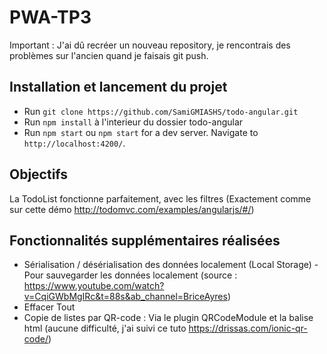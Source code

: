 # PWA-TP3

Important : J'ai dû recréer un nouveau repository, je rencontrais des problèmes sur l'ancien quand je faisais git push.

## Installation et lancement du projet
- Run `git clone https://github.com/SamiGMIASHS/todo-angular.git`
- Run `npm install` à l'interieur du dossier todo-angular
- Run `npm start` ou `npm start`  for a dev server. Navigate to `http://localhost:4200/`. 

## Objectifs

La TodoList fonctionne parfaitement, avec les filtres (Exactement comme sur cette démo http://todomvc.com/examples/angularjs/#/)

## Fonctionnalités supplémentaires réalisées

- Sérialisation / désérialisation des données localement (Local Storage) - Pour sauvegarder les données localement (source : https://www.youtube.com/watch?v=CqiGWbMgIRc&t=88s&ab_channel=BriceAyres)
- Effacer Tout
- Copie de listes par QR-code : Via le plugin QRCodeModule et la balise html <qrcode> (aucune difficulté, j'ai suivi ce tuto https://drissas.com/ionic-qr-code/)
